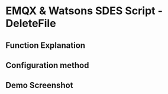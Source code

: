 # EMQX & Watsons SDES Script - DeleteFile

## Function Explanation
## Configuration method
## Demo Screenshot